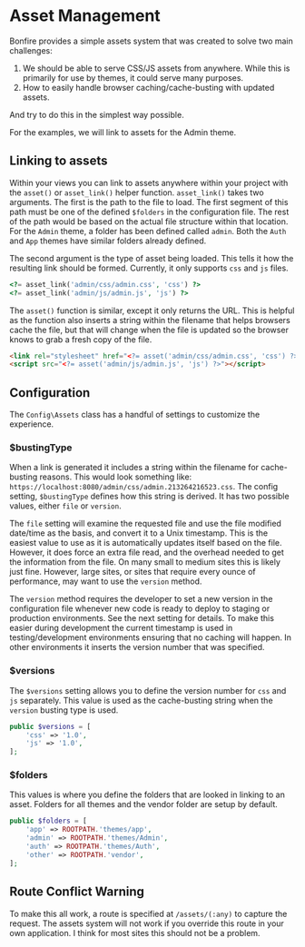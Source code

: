 # Asset Management

Bonfire provides a simple assets system that was created to solve two main challenges:

1. We should be able to serve CSS/JS assets from anywhere. While this is primarily for use by themes, it could serve many purposes.
2. How to easily handle browser caching/cache-busting with updated assets.

And try to do this in the simplest way possible.

For the examples, we will link to assets for the Admin theme.

## Linking to assets

Within your views you can link to assets anywhere within your project with the `asset()` or `asset_link()` helper function.
`asset_link()` takes two arguments. The first is the path to the file to load. The first segment of this path must be one of the defined
`$folders` in the configuration file. The rest of the path would be based on the actual file structure within that
location. For the `Admin` theme, a folder has been defined called `admin`. Both the `Auth` and `App` themes have
similar folders already defined.  

The second argument is the type of asset being loaded. This tells it how the resulting link should be formed.
Currently, it only supports `css` and `js` files.

```php
<?= asset_link('admin/css/admin.css', 'css') ?>
<?= asset_link('admin/js/admin.js', 'js') ?>
```

The `asset()` function is similar, except it only returns the URL. This is helpful as the function also inserts
a string within the filename that helps browsers cache the file, but that will change when the file is updated
so the browser knows to grab a fresh copy of the file.

```html
<link rel="stylesheet" href="<?= asset('admin/css/admin.css', 'css') ?>" />
<script src="<?= asset('admin/js/admin.js', 'js') ?>"></script>
```

## Configuration

The `Config\Assets` class has a handful of settings to customize the experience.

### $bustingType

When a link is generated it includes a string within the filename for cache-busting reasons. This would look something
like: `https://localhost:8080/admin/css/admin.213264216523.css`. The config setting, `$bustingType` defines how this
string is derived. It has two possible values, either `file` or `version`.

The `file` setting will examine the requested file and use the file modified date/time as the basis, and convert it
to a Unix timestamp. This is the easiest value to use as it is automatically updates itself based on the file. However,
it does force an extra file read, and the overhead needed to get the information from the file. On many small to medium
sites this is likely just fine. However, large sites, or sites that require every ounce of performance, may want to
use the `version` method.

The `version` method requires the developer to set a new version in the configuration file whenever new code is ready
to deploy to staging or production environments. See the next setting for details. To make this easier during development
the current timestamp is used in testing/development environments ensuring that no caching will happen. In other
environments it inserts the version number that was specified.

### $versions

The `$versions` setting allows you to define the version number for `css` and `js` separately. This value is used
as the cache-busting string when the `version` busting type is used.

```php
public $versions = [
    'css' => '1.0',
    'js' => '1.0',
];
```

### $folders

This values is where you define the folders that are looked in linking to an asset. Folders for all themes and
the vendor folder are setup by default.

```php
public $folders = [
    'app' => ROOTPATH.'themes/app',
    'admin' => ROOTPATH.'themes/Admin',
    'auth' => ROOTPATH.'themes/Auth',
    'other' => ROOTPATH.'vendor',
];
```

## Route Conflict Warning

To make this all work, a route is specified at `/assets/(:any)` to capture the request. The assets system will not
work if you override this route in your own application. I think for most sites this should not be a problem.

